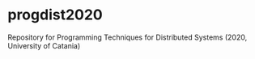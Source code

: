 # progdist2020
Repository for Programming Techniques for Distributed Systems (2020, University of Catania)
